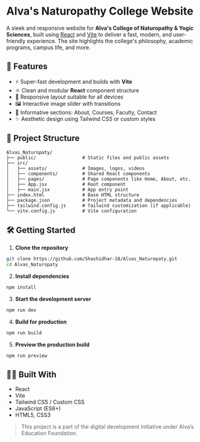 # Alva's Naturopathy College Website

A sleek and responsive website for **Alva's College of Naturopathy & Yogic Sciences**, built using [React](https://reactjs.org/) and [Vite](https://vitejs.dev/) to deliver a fast, modern, and user-friendly experience. The site highlights the college's philosophy, academic programs, campus life, and more.

## 🚀 Features

* ⚡️ Super-fast development and builds with **Vite**
* ⚛️ Clean and modular **React** component structure
* 🎨 Responsive layout suitable for all devices
* 🖼️ Interactive image slider with transitions
* 📄 Informative sections: About, Courses, Faculty, Contact
* ✨ Aesthetic design using Tailwind CSS or custom styles

## 📂 Project Structure

```
Alvas_Naturopaty/
├── public/                 # Static files and public assets
├── src/
│   ├── assets/             # Images, logos, videos
│   ├── components/         # Shared React components
│   ├── pages/              # Page components like Home, About, etc.
│   ├── App.jsx             # Root component
│   ├── main.jsx            # App entry point
├── index.html              # Base HTML structure
├── package.json            # Project metadata and dependencies
├── tailwind.config.js      # Tailwind customization (if applicable)
└── vite.config.js          # Vite configuration
```

## 🛠️ Getting Started

1. **Clone the repository**

```bash
git clone https://github.com/Shashidhar-18/Alvas_Naturopaty.git
cd Alvas_Naturopaty
```

2. **Install dependencies**

```bash
npm install
```

3. **Start the development server**

```bash
npm run dev
```

4. **Build for production**

```bash
npm run build
```

5. **Preview the production build**

```bash
npm run preview
```

## 🧑‍💻 Built With

* React
* Vite
* Tailwind CSS / Custom CSS
* JavaScript (ES6+)
* HTML5, CSS3

> This project is a part of the digital development initiative under Alva’s Education Foundation.
